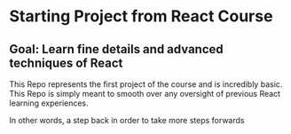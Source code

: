 # Starting Project from React Course

## Goal: Learn fine details and advanced techniques of React

This Repo represents the first project of the course and is incredibly basic.
This Repo is simply meant to smooth over any oversight of previous React learning experiences.

In other words, a step back in order to take more steps forwards

